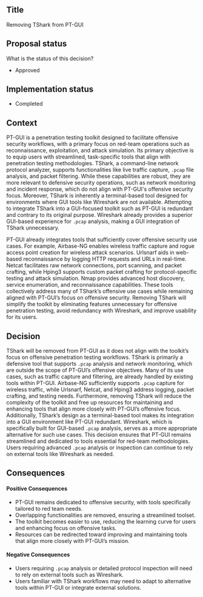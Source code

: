 ## Title

Removing TShark from PT-GUI

## Proposal status

What is the status of this decision?

-   Approved

## Implementation status

-   Completed

## Context

PT-GUI is a penetration testing toolkit designed to facilitate offensive security workflows, with a primary focus on red-team operations such as reconnaissance, exploitation, and attack simulation. Its primary objective is to equip users with streamlined, task-specific tools that align with penetration testing methodologies. TShark, a command-line network protocol analyzer, supports functionalities like live traffic capture, `.pcap` file analysis, and packet filtering. While these capabilities are robust, they are more relevant to defensive security operations, such as network monitoring and incident response, which do not align with PT-GUI's offensive security focus. Moreover, TShark is inherently a terminal-based tool designed for environments where GUI tools like Wireshark are not available. Attempting to integrate TShark into a GUI-focused toolkit such as PT-GUI is redundant and contrary to its original purpose. Wireshark already provides a superior GUI-based experience for `.pcap` analysis, making a GUI integration of TShark unnecessary.

PT-GUI already integrates tools that sufficiently cover offensive security use cases. For example, Airbase-NG enables wireless traffic capture and rogue access point creation for wireless attack scenarios. Urlsnarf aids in web-based reconnaissance by logging HTTP requests and URLs in real-time. Netcat facilitates raw network connections, port scanning, and packet crafting, while Hping3 supports custom packet crafting for protocol-specific testing and attack simulation. Nmap provides advanced host discovery, service enumeration, and reconnaissance capabilities. These tools collectively address many of TShark’s offensive use cases while remaining aligned with PT-GUI’s focus on offensive security. Removing TShark will simplify the toolkit by eliminating features unnecessary for offensive penetration testing, avoid redundancy with Wireshark, and improve usability for its users.

## Decision

TShark will be removed from PT-GUI as it does not align with the toolkit’s focus on offensive penetration testing workflows. TShark is primarily a defensive tool that supports `.pcap` analysis and network monitoring, which are outside the scope of PT-GUI’s offensive objectives. Many of its use cases, such as traffic capture and filtering, are already handled by existing tools within PT-GUI. Airbase-NG sufficiently supports `.pcap` capture for wireless traffic, while Urlsnarf, Netcat, and Hping3 address logging, packet crafting, and testing needs. Furthermore, removing TShark will reduce the complexity of the toolkit and free up resources for maintaining and enhancing tools that align more closely with PT-GUI’s offensive focus. Additionally, TShark’s design as a terminal-based tool makes its integration into a GUI environment like PT-GUI redundant. Wireshark, which is specifically built for GUI-based `.pcap` analysis, serves as a more appropriate alternative for such use cases. This decision ensures that PT-GUI remains streamlined and dedicated to tools essential for red-team methodologies. Users requiring advanced `.pcap` analysis or inspection can continue to rely on external tools like Wireshark as needed.

## Consequences

#### **Positive Consequences**

-   PT-GUI remains dedicated to offensive security, with tools specifically tailored to red team needs.
-   Overlapping functionalities are removed, ensuring a streamlined toolset.
-   The toolkit becomes easier to use, reducing the learning curve for users and enhancing focus on offensive tasks.
-   Resources can be redirected toward improving and maintaining tools that align more closely with PT-GUI’s mission.

#### **Negative Consequences**

-   Users requiring `.pcap` analysis or detailed protocol inspection will need to rely on external tools such as Wireshark.
-   Users familiar with TShark workflows may need to adapt to alternative tools within PT-GUI or integrate external solutions.
